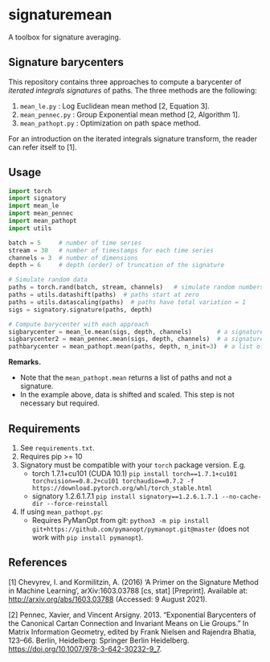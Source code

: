 # signaturemean

A toolbox for signature averaging.

## Signature barycenters

This repository contains three approaches to compute a barycenter of _iterated integrals signatures_ of paths. The three methods are the following:

1. `mean_le.py` : Log Euclidean mean method [2, Equation 3].
2. `mean_pennec.py` : Group Exponential mean method [2, Algorithm 1].
3. `mean_pathopt.py` : Optimization on path space method.


<!-- - `mean_pathopt_proj.py` **WIP** : method of Nozomi Sugiura (see Appendix B in [3]). -->

For an introduction on the iterated integrals signature transform, the reader can refer itself to [1].

## Usage

``` python
import torch
import signatory
import mean_le
import mean_pennec
import mean_pathopt
import utils

batch = 5     # number of time series
stream = 30   # number of timestamps for each time series
channels = 3  # number of dimensions
depth = 6     # depth (order) of truncation of the signature

# Simulate random data
paths = torch.rand(batch, stream, channels)   # simulate random numbers
paths = utils.datashift(paths)  # paths start at zero
paths = utils.datascaling(paths)  # paths have total variation = 1
sigs = signatory.signature(paths, depth)

# Compute barycenter with each approach
sigbarycenter = mean_le.mean(sigs, depth, channels)       # a signature
sigbarycenter2 = mean_pennec.mean(sigs, depth, channels)  # a signature
pathbarycenter = mean_pathopt.mean(paths, depth, n_init=3)  # a list of 3 paths
```

**Remarks.**

- Note that the `mean_pathopt.mean` returns a list of paths and not a signature.
- In the example above, data is shifted and scaled. This step is not necessary but required.

## Requirements

1. See `requirements.txt`.
2. Requires pip >= 10
3. Signatory must be compatible with your `torch` package version. E.g.
    - torch 1.7.1+cu101 (CUDA 10.1) `pip install torch==1.7.1+cu101 torchvision==0.8.2+cu101 torchaudio==0.7.2 -f https://download.pytorch.org/whl/torch_stable.html`
    - signatory 1.2.6.1.7.1 `pip install signatory==1.2.6.1.7.1 --no-cache-dir --force-reinstall`
4. If using `mean_pathopt.py`:
    - Requires PyManOpt from git: `python3 -m pip install git+https://github.com/pymanopt/pymanopt.git@master` (does not work with `pip install pymanopt`).


<!-- ## Example -->

<!-- <img src="./figures/gaussian_process.png" width="50%" />

Figure: Representation in three-dimensional path space of various barycenters. Inputs are gaussian processes with RBF kernel. Parameters: depth is the truncation order of the signature; obs is the number of inputs; length is the number of timestamps. -->

## References

[1] Chevyrev, I. and Kormilitzin, A. (2016) ‘A Primer on the Signature Method in Machine Learning’, arXiv:1603.03788 [cs, stat] [Preprint]. Available at: http://arxiv.org/abs/1603.03788 (Accessed: 9 August 2021).

[2] Pennec, Xavier, and Vincent Arsigny. 2013. “Exponential Barycenters of the Canonical Cartan Connection and Invariant Means on Lie Groups.” In Matrix Information Geometry, edited by Frank Nielsen and Rajendra Bhatia, 123–66. Berlin, Heidelberg: Springer Berlin Heidelberg. https://doi.org/10.1007/978-3-642-30232-9_7.

<!-- [3] Sugiura, Nozomi. 2021. “Clustering Global Ocean Profiles According to Temperature-Salinity Structure.” ArXiv:2103.14165 [Physics], March. http://arxiv.org/abs/2103.14165. -->
